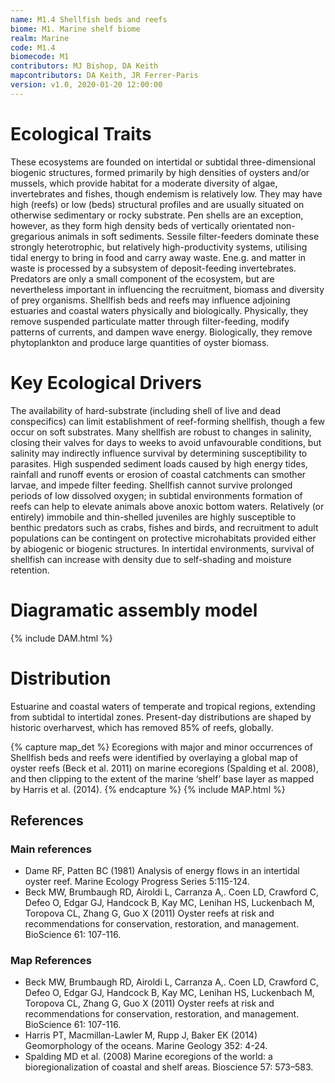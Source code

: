 ```yaml
---
name: M1.4 Shellfish beds and reefs
biome: M1. Marine shelf biome
realm: Marine
code: M1.4
biomecode: M1
contributors: MJ Bishop, DA Keith
mapcontributors: DA Keith, JR Ferrer-Paris
version: v1.0, 2020-01-20 12:00:00
---
```

# Ecological Traits
 

These ecosystems are founded on intertidal or subtidal three-dimensional biogenic structures, formed primarily by high densities of oysters and/or mussels, which provide habitat for a moderate diversity of algae, invertebrates and fishes, though endemism is relatively low. They may have high (reefs) or low (beds) structural profiles and are usually situated on otherwise sedimentary or rocky substrate. Pen shells are an exception, however, as they form high density beds of vertically orientated non-gregarious animals in soft sediments. Sessile filter-feeders dominate these strongly heterotrophic, but relatively high-productivity systems, utilising tidal energy to bring in food and carry away waste. Ene.g. and matter in waste is processed by a subsystem of deposit-feeding invertebrates. Predators are only a small component of the ecosystem, but are nevertheless important in influencing the recruitment, biomass and diversity of prey organisms. Shellfish beds and reefs may influence adjoining estuaries and coastal waters physically and biologically. Physically, they remove suspended particulate matter through filter-feeding, modify patterns of currents, and dampen wave energy. Biologically, they remove phytoplankton and produce large quantities of oyster biomass.

 
# Key Ecological Drivers
 

 The availability of hard-substrate (including shell of live and dead conspecifics) can limit establishment of reef-forming shellfish, though a few occur on soft substrates. Many shellfish are robust to changes in salinity, closing their valves for days to weeks to avoid unfavourable conditions, but salinity may indirectly influence survival by determining susceptibility to parasites. High suspended sediment loads caused by high energy tides, rainfall and runoff events or erosion of coastal catchments can smother larvae, and impede filter feeding. Shellfish cannot survive prolonged periods of low dissolved oxygen; in subtidal environments formation of reefs can help to elevate animals above anoxic bottom waters. Relatively (or entirely) immobile and thin-shelled juveniles are highly susceptible to benthic predators such as crabs, fishes and birds, and recruitment to adult populations can be contingent on protective microhabitats provided either by abiogenic or biogenic structures. In intertidal environments, survival of shellfish can increase with density due to self-shading and moisture retention.

 
# Diagramatic assembly model
 
{% include DAM.html %}
 
# Distribution
 

Estuarine and coastal waters of temperate and tropical regions, extending from subtidal to intertidal zones. Present-day distributions are shaped by historic overharvest, which has removed 85% of reefs, globally.


{% capture map_det %}
Ecoregions with major and minor occurrences of Shellfish beds and reefs were identified by overlaying a global map of oyster reefs (Beck et al. 2011) on marine ecoregions (Spalding et al. 2008), and then clipping to the extent of the marine ‘shelf’ base layer as mapped by Harris et al. (2014). 
{% endcapture %}
{% include MAP.html %}

## References
### Main references
* Dame RF, Patten BC (1981) Analysis of energy flows in an intertidal oyster reef. Marine Ecology Progress Series 5:115-124.
* Beck MW, Brumbaugh RD, Airoldi L, Carranza A,. Coen LD, Crawford C, Defeo O, Edgar GJ, Handcock B, Kay MC, Lenihan HS, Luckenbach M, Toropova CL, Zhang G, Guo X (2011) Oyster reefs at risk and recommendations for conservation, restoration, and management. BioScience 61: 107-116.
### Map References
* Beck MW, Brumbaugh RD, Airoldi L, Carranza A,. Coen LD, Crawford C, Defeo O, Edgar GJ, Handcock B, Kay MC, Lenihan HS, Luckenbach M, Toropova CL, Zhang G, Guo X (2011) Oyster reefs at risk and recommendations for conservation, restoration, and management. BioScience 61: 107-116.
* Harris PT, Macmillan-Lawler M, Rupp J, Baker EK (2014) Geomorphology of the oceans. Marine Geology 352: 4-24.
* Spalding MD et al. (2008) Marine ecoregions of the world: a bioregionalization of coastal and shelf areas. Bioscience 57: 573–583.
